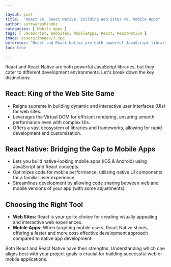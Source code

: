```yaml
---

layout: post
title:  "React vs. React Native: Building Web Sites vs. Mobile Apps"
author: softwareshinobi
categories: [ Mobile Apps ]
tags: [ JavaScript, WebSites, MobileApps, React, ReactNative ]
image: assets/images/3.jpg
beforetoc: "React and React Native are both powerful JavaScript libraries. Let's break down the key distinctions."
toc: true

---
```


React and React Native are both powerful JavaScript libraries, but they cater to different development environments. Let's break down the key distinctions:

## React: King of the Web Site Game

* Reigns supreme in building dynamic and interactive user interfaces (UIs) for web sites.
* Leverages the Virtual DOM for efficient rendering, ensuring smooth performance even with complex UIs.
* Offers a vast ecosystem of libraries and frameworks, allowing for rapid development and customization.

## React Native: Bridging the Gap to Mobile Apps

* Lets you build native-looking mobile apps (iOS & Android) using JavaScript and React concepts.
* Optimizes code for mobile performance, utilizing native UI components for a familiar user experience.
* Streamlines development by allowing code sharing between web and mobile versions of your app (with some adjustments).

## Choosing the Right Tool

* **Web Sites:** React is your go-to choice for creating visually appealing and interactive web experiences.
* **Mobile Apps:** When targeting mobile users, React Native shines, offering a faster and more cost-effective development approach compared to native app development.

Both React and React Native have their strengths. Understanding which one aligns best with your project goals is crucial for building successful web or mobile applications.

